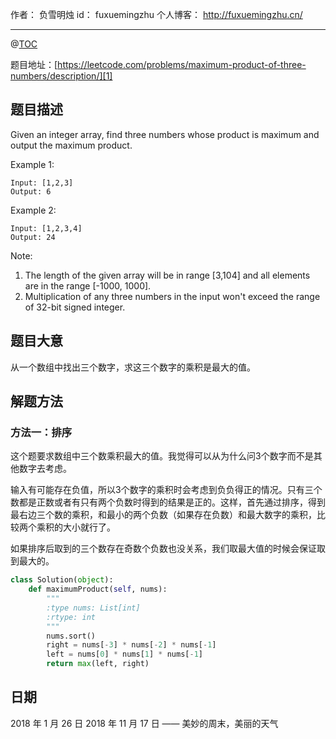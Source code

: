
作者： 负雪明烛
id：	fuxuemingzhu
个人博客：	http://fuxuemingzhu.cn/

---
@[TOC](目录)

题目地址：[https://leetcode.com/problems/maximum-product-of-three-numbers/description/][1]


## 题目描述

Given an integer array, find three numbers whose product is maximum and output the maximum product.

Example 1:

    Input: [1,2,3]
    Output: 6

Example 2:

    Input: [1,2,3,4]
    Output: 24

Note:

1. The length of the given array will be in range [3,104] and all elements are in the range [-1000, 1000].
1. Multiplication of any three numbers in the input won't exceed the range of 32-bit signed integer.

## 题目大意

从一个数组中找出三个数字，求这三个数字的乘积是最大的值。


## 解题方法

### 方法一：排序

这个题要求数组中三个数乘积最大的值。我觉得可以从为什么问3个数字而不是其他数字去考虑。

输入有可能存在负值，所以3个数字的乘积时会考虑到负负得正的情况。只有三个数都是正数或者有只有两个负数时得到的结果是正的。这样，首先通过排序，得到最右边三个数的乘积，和最小的两个负数（如果存在负数）和最大数字的乘积，比较两个乘积的大小就行了。

如果排序后取到的三个数存在奇数个负数也没关系，我们取最大值的时候会保证取到最大的。

```python
class Solution(object):
    def maximumProduct(self, nums):
        """
        :type nums: List[int]
        :rtype: int
        """
        nums.sort()
        right = nums[-3] * nums[-2] * nums[-1]
        left = nums[0] * nums[1] * nums[-1]
        return max(left, right)
```

## 日期

2018 年 1 月 26 日 
2018 年 11 月 17 日 —— 美妙的周末，美丽的天气

  [1]: https://leetcode.com/problems/minimum-index-sum-of-two-lists/description/
